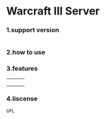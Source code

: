 # Warcraft III Server

### 1.support version

```

```

### 2.how to use



### 3.features

|      |      |      |
| ---- | ---- | ---- |
|      |      |      |
|      |      |      |
|      |      |      |

### 4.liscense

```
GPL
```

